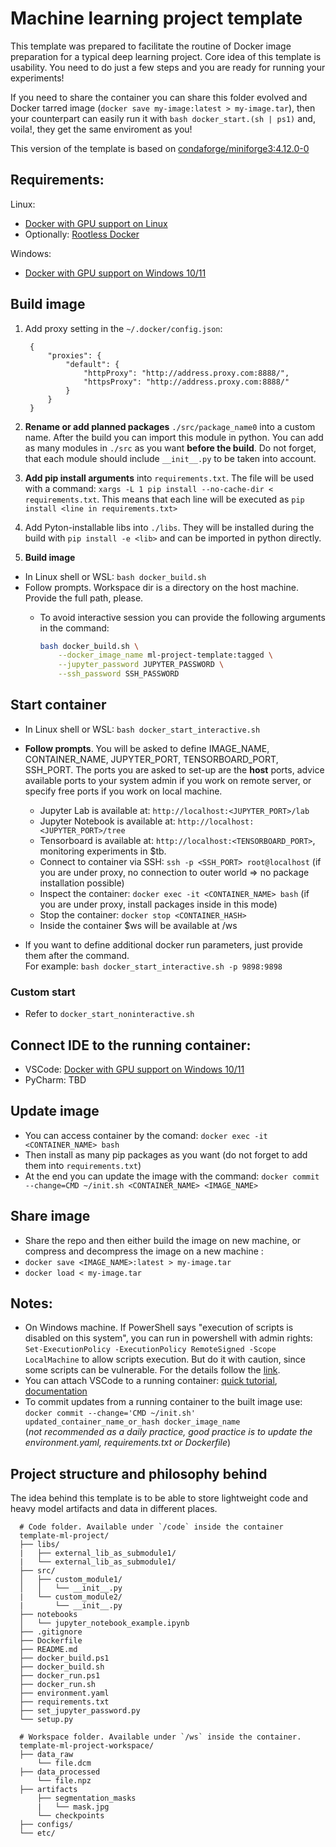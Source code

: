 # Machine learning project template
This template was prepared to facilitate the routine of Docker image preparation for a typical deep learning project. Core idea of this template is usability. You need to do just a few steps and you are ready for running your experiments!

If you need to share the container you can share this folder evolved and Docker tarred image (`docker save my-image:latest > my-image.tar`), then your counterpart can easily run it with `bash docker_start.(sh | ps1)` and, voila!, they get the same enviroment as you!

This version of the template is based on [condaforge/miniforge3:4.12.0-0](https://hub.docker.com/layers/condaforge/miniforge3/4.12.0-0/images/sha256-784f8a0484efe4036ec185b469c656c6bb61d3bb5cc5dddedc06e95083db8f03?context=explore)


## Requirements:
Linux:
* [Docker with GPU support on Linux](https://docs.nvidia.com/datacenter/cloud-native/container-toolkit/install-guide.html)
* Optionally: [Rootless Docker](https://docs.docker.com/engine/security/rootless/)

Windows:
* [Docker with GPU support on Windows 10/11](./docs/WINDOWS_DOCKER_GPU.md)

## Build image

1. Add proxy setting in the `~/.docker/config.json`:

        {
            "proxies": {
                "default": {
                    "httpProxy": "http://address.proxy.com:8888/",
                    "httpsProxy": "http://address.proxy.com:8888/"
                }
            }
        }
1. **Rename or add planned packages** `./src/package_name0` into a custom name. After the build you can import this module in python. You can add as many modules in `./src` as you want **before the build**. Do not forget, that each module should include `__init__.py` to be taken into account.
1. **Add pip install arguments** into `requirements.txt`. The file will be used with a command: `xargs -L 1 pip install --no-cache-dir < requirements.txt`. This means that each line will be executed as `pip install <line in requirements.txt>`
1. Add Pyton-installable libs into `./libs`. They will be installed during the build with `pip install -e <lib>` and can be imported in python directly.

1. **Build image**
* In Linux shell or WSL: `bash docker_build.sh`
* Follow prompts. Workspace dir is a directory on the host machine. Provide the full path, please.
    * To avoid interactive session you can provide the following arguments in the command: 
    
        ```bash
        bash docker_build.sh \
            --docker_image_name ml-project-template:tagged \
            --jupyter_password JUPYTER_PASSWORD \
            --ssh_password SSH_PASSWORD
        ```

## Start container
* In Linux shell or WSL: `bash docker_start_interactive.sh`
* **Follow prompts**. You will be asked to define IMAGE_NAME, CONTAINER_NAME, JUPYTER_PORT, TENSORBOARD_PORT, SSH_PORT. The ports you are asked to set-up are the **host** ports, advice available ports to your system admin if you work on remote server, or specify free ports if you work on local machine. 

    - Jupyter Lab is available at: `http://localhost:<JUPYTER_PORT>/lab  `
    - Jupyter Notebook is available at: `http://localhost:<JUPYTER_PORT>/tree`
    - Tensorboard is available at: `http://localhost:<TENSORBOARD_PORT>`, monitoring experiments in $tb.
    - Connect to container via SSH: `ssh -p <SSH_PORT> root@localhost` (if you are under proxy, no connection to outer world => no package installation possible)
    - Inspect the container: `docker exec -it <CONTAINER_NAME> bash` (if you are under proxy, install packages inside in this mode)
    - Stop the container: `docker stop <CONTAINER_HASH>`
    - Inside the container $ws will be available at /ws
* If you want to define additional docker run parameters, just provide them after the command.  
For example: `bash docker_start_interactive.sh -p 9898:9898`
### Custom start
* Refer to `docker_start_noninteractive.sh`

## Connect IDE to the running container:
* VSCode: [Docker with GPU support on Windows 10/11](./docs/VSCODE.md)
* PyCharm: TBD

## Update image
* You can access container by the comand: `docker exec -it <CONTAINER_NAME> bash`  
* Then install as many pip packages as you want (do not forget to add them into `requirements.txt`)  
* At the end you can update the image with the command: `docker commit --change=CMD ~/init.sh <CONTAINER_NAME> <IMAGE_NAME>`

## Share image
* Share the repo and then either build the image on new machine, or compress and decompress the image on a new machine :
* `docker save <IMAGE_NAME>:latest > my-image.tar`
* `docker load < my-image.tar`
  
## Notes:
- On Windows machine. If PowerShell says "execution of scripts is disabled on this system", you can  run in powershell with admin rights: `Set-ExecutionPolicy -ExecutionPolicy RemoteSigned -Scope LocalMachine` to allow scripts execution. But do it with caution, since some scripts can be vulnerable. For the details follow the [link](https://docs.microsoft.com/en-us/powershell/module/microsoft.powershell.security/set-executionpolicy?view=powershell-7.2).
- You can attach VSCode to a running container: [quick tutorial](./docs/VSCODE.md), [documentation](https://code.visualstudio.com/docs/remote/containers)
- To commit updates from a running container to the built image use:  
    `docker commit --change='CMD ~/init.sh' updated_container_name_or_hash docker_image_name`  
    (_not recommended as a daily practice, good practice is to update the environment.yaml, requirements.txt or Dockerfile_)

## Project structure and philosophy behind

The idea behind this template is to be able to store lightweight code and heavy model artifacts and data in different places.

```
  # Code folder. Available under `/code` inside the container
  template-ml-project/
  ├── libs/
  |   ├── external_lib_as_submodule1/
  |   └── external_lib_as_submodule1/
  ├── src/
  │   ├── custom_module1/
  │   │   └── __init__.py
  |   └── custom_module2/
  |       └── __init__.py
  ├── notebooks
  │   └── jupyter_notebook_example.ipynb
  ├── .gitignore
  ├── Dockerfile
  ├── README.md
  ├── docker_build.ps1
  ├── docker_build.sh
  ├── docker_run.ps1
  ├── docker_run.sh
  ├── environment.yaml
  ├── requirements.txt
  ├── set_jupyter_password.py
  └── setup.py
  
  # Workspace folder. Available under `/ws` inside the container.
  template-ml-project-workspace/
  ├── data_raw
      └── file.dcm
  ├── data_processed
      └── file.npz
  ├── artifacts
      ├── segmentation_masks
      |   └── mask.jpg
      └── checkpoints
  ├── configs/
  └── etc/
 ```
